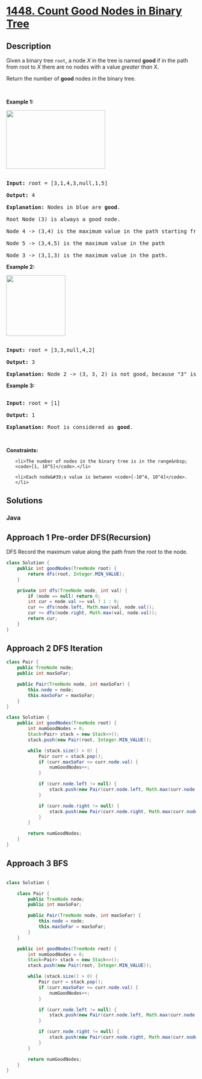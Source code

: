# [1448. Count Good Nodes in Binary Tree](https://leetcode.com/problems/count-good-nodes-in-binary-tree)

## Description

<p>Given a binary tree <code>root</code>, a node <em>X</em> in the tree is named&nbsp;<strong>good</strong> if in the path from root to <em>X</em> there are no nodes with a value <em>greater than</em> X.</p>



<p>Return the number of <strong>good</strong> nodes in the binary tree.</p>



<p>&nbsp;</p>

<p><strong>Example 1:</strong></p>



<p><strong><img alt="" src="https://assets.leetcode.com/uploads/2020/04/02/test_sample_1.png" style="width: 263px; height: 156px;" /></strong></p>



<pre>

<strong>Input:</strong> root = [3,1,4,3,null,1,5]

<strong>Output:</strong> 4

<strong>Explanation:</strong> Nodes in blue are <strong>good</strong>.

Root Node (3) is always a good node.

Node 4 -&gt; (3,4) is the maximum value in the path starting from the root.

Node 5 -&gt; (3,4,5) is the maximum value in the path

Node 3 -&gt; (3,1,3) is the maximum value in the path.</pre>



<p><strong>Example 2:</strong></p>



<p><strong><img alt="" src="https://assets.leetcode.com/uploads/2020/04/02/test_sample_2.png" style="width: 157px; height: 161px;" /></strong></p>



<pre>

<strong>Input:</strong> root = [3,3,null,4,2]

<strong>Output:</strong> 3

<strong>Explanation:</strong> Node 2 -&gt; (3, 3, 2) is not good, because &quot;3&quot; is higher than it.</pre>



<p><strong>Example 3:</strong></p>



<pre>

<strong>Input:</strong> root = [1]

<strong>Output:</strong> 1

<strong>Explanation:</strong> Root is considered as <strong>good</strong>.</pre>



<p>&nbsp;</p>

<p><strong>Constraints:</strong></p>



<ul>

	<li>The number of nodes in the binary tree is in the range&nbsp;<code>[1, 10^5]</code>.</li>

	<li>Each node&#39;s value is between <code>[-10^4, 10^4]</code>.</li>

</ul>

## Solutions

<!-- tabs:start -->

### **Java**
## Approach 1 Pre-order DFS(Recursion)
DFS Record the maximum value along the path from the root to the node.
```java
class Solution {
    public int goodNodes(TreeNode root) {
        return dfs(root, Integer.MIN_VALUE);
    }

    private int dfs(TreeNode node, int val) {
        if (node == null) return 0;
        int cur = node.val >= val ? 1 : 0;
        cur += dfs(node.left, Math.max(val, node.val));
        cur += dfs(node.right, Math.max(val, node.val));
        return cur;
    }
}
```
## Approach 2  DFS Iteration
```java
class Pair {
    public TreeNode node;
    public int maxSoFar;

    public Pair(TreeNode node, int maxSoFar) {
        this.node = node;
        this.maxSoFar = maxSoFar;
    }
}

class Solution {
    public int goodNodes(TreeNode root) {
        int numGoodNodes = 0;
        Stack<Pair> stack = new Stack<>();
        stack.push(new Pair(root, Integer.MIN_VALUE));

        while (stack.size() > 0) {
            Pair curr = stack.pop();
            if (curr.maxSoFar <= curr.node.val) {
                numGoodNodes++;
            }

            if (curr.node.left != null) {
                stack.push(new Pair(curr.node.left, Math.max(curr.node.val, curr.maxSoFar)));
            }

            if (curr.node.right != null) {
                stack.push(new Pair(curr.node.right, Math.max(curr.node.val, curr.maxSoFar)));
            }
        }

        return numGoodNodes;
    }
}
```
## Approach 3  BFS
```java

class Solution {

    class Pair {
        public TreeNode node;
        public int maxSoFar;

        public Pair(TreeNode node, int maxSoFar) {
            this.node = node;
            this.maxSoFar = maxSoFar;
        }
    }

    public int goodNodes(TreeNode root) {
        int numGoodNodes = 0;
        Stack<Pair> stack = new Stack<>();
        stack.push(new Pair(root, Integer.MIN_VALUE));

        while (stack.size() > 0) {
            Pair curr = stack.pop();
            if (curr.maxSoFar <= curr.node.val) {
                numGoodNodes++;
            }

            if (curr.node.left != null) {
                stack.push(new Pair(curr.node.left, Math.max(curr.node.val, curr.maxSoFar)));
            }

            if (curr.node.right != null) {
                stack.push(new Pair(curr.node.right, Math.max(curr.node.val, curr.maxSoFar)));
            }
        }

        return numGoodNodes;
    }
}
```
```
```

<!-- tabs:end -->
